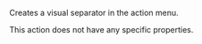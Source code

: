 ﻿Creates a visual separator in the action menu.

This action does not have any specific properties.
